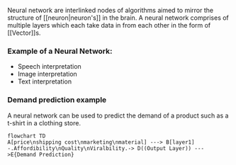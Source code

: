 Neural network are interlinked nodes of algorithms aimed to mirror the structure of [[neuron|neuron's]] in the brain. A neural network comprises of multiple layers which each take data in from each other in the form of [[Vector]]s. 

### Example of a Neural Network:
* Speech interpretation
* Image interpretation
* Text interpretation

### Demand prediction example
A neural network can be used to predict the demand of a product such as a t-shirt in a clothing store. 
```mermaid
flowchart TD
A[price\nshipping cost\nmarketing\nmaterial] ---> B[layer1] -.Affordibility\nQuality\nViralbility.-> D((Output Layer)) --->E{Demand Prediction}
```

